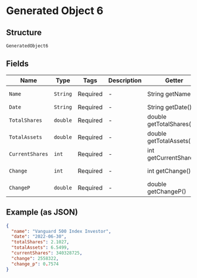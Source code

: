 
# Generated Object 6

## Structure

`GeneratedObject6`

## Fields

| Name | Type | Tags | Description | Getter | Setter |
|  --- | --- | --- | --- | --- | --- |
| `Name` | `String` | Required | - | String getName() | setName(String name) |
| `Date` | `String` | Required | - | String getDate() | setDate(String date) |
| `TotalShares` | `double` | Required | - | double getTotalShares() | setTotalShares(double totalShares) |
| `TotalAssets` | `double` | Required | - | double getTotalAssets() | setTotalAssets(double totalAssets) |
| `CurrentShares` | `int` | Required | - | int getCurrentShares() | setCurrentShares(int currentShares) |
| `Change` | `int` | Required | - | int getChange() | setChange(int change) |
| `ChangeP` | `double` | Required | - | double getChangeP() | setChangeP(double changeP) |

## Example (as JSON)

```json
{
  "name": "Vanguard 500 Index Investor",
  "date": "2022-06-30",
  "totalShares": 2.1027,
  "totalAssets": 6.5499,
  "currentShares": 340328725,
  "change": 2558322,
  "change_p": 0.7574
}
```


